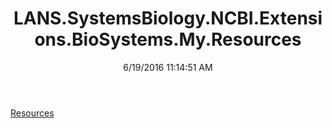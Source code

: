 ﻿---
title: LANS.SystemsBiology.NCBI.Extensions.BioSystems.My.Resources
date: 6/19/2016 11:14:51 AM
---

[Resources](T-LANS.SystemsBiology.NCBI.Extensions.BioSystems.My.Resources.Resources.html)
